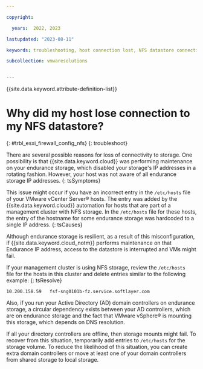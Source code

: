 ```yaml
---

copyright:

  years:  2022, 2023

lastupdated: "2023-08-11"

keywords: troubleshooting, host connection lost, NFS datastore connection lost

subcollection: vmwaresolutions


---
```


{{site.data.keyword.attribute-definition-list}}

# Why did my host lose connection to my NFS datastore?
{: #trbl_esxi_firewall_config_nfs}
{: troubleshoot}

There are several possible reasons for loss of connectivity to storage. One possibility is that {{site.data.keyword.cloud}} was performing maintenance on your endurance storage, which disabled your storage's IP addresses in a rotating fashion. However, your host was not aware of all endurance storage IP addresses.
{: tsSymptoms}

This issue might occur if you have an incorrect entry in the `/etc/hosts` file of your VMware vCenter Server® hosts. The entry was added by the {{site.data.keyword.cloud}} automation for hosts that are part of a management cluster with NFS storage. In the `/etc/hosts` file for these hosts, the entry of the hostname for some endurance storage was hardcoded to a single IP address.
{: tsCauses}

Although endurance storage is resilient, as a result of this misconfiguration, if {{site.data.keyword.cloud_notm}} performs maintenance on that Endurance IP address, access to the datastore is interrupted and VMs might fail.

If your management cluster is using NFS storage, review the `/etc/hosts` file for the hosts in this cluster and delete entries similar to the following example:
{: tsResolve}

```text
10.200.158.59   fsf-sng0101b-fz.service.softlayer.com
```

Also, if you run your Active Directory (AD) domain controllers on endurance storage, a circular dependency exists between your AD controllers, which are on endurance storage and the fact that VMware vSphere® is mounting this storage, which depends on DNS resolution. 

If all your directory controllers are offline, then storage mounts might fail. To recover from this situation, temporarily add entries to `/etc/hosts` for the storage volume. To reduce the likelihood of this situation, you can create extra domain controllers or move at least one of your domain controllers from shared storage to local storage.



